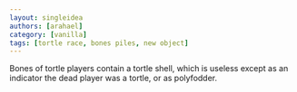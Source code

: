 ```yaml
---
layout: singleidea
authors: [arahael]
category: [vanilla]
tags: [tortle race, bones piles, new object]
---
```

Bones of tortle players contain a tortle shell, which is useless except as an
indicator the dead player was a tortle, or as polyfodder.
